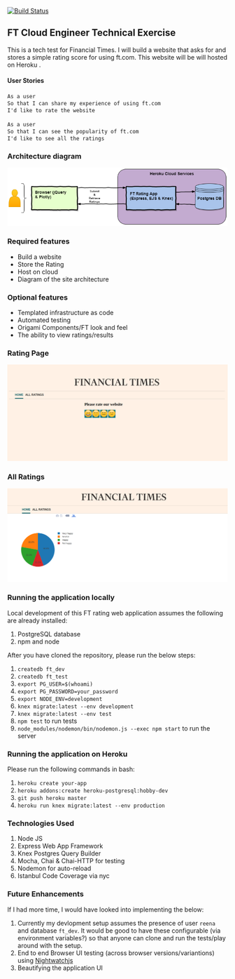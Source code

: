 [![Build Status](https://travis-ci.org/reenz/FT_tech_test.svg?branch=master)](https://travis-ci.org/reenz/FT_tech_test)


## FT Cloud Engineer Technical Exercise

This is a tech test for Financial Times. I will build a website that asks for and stores a simple rating score for using ft.com. This website will be will hosted on Heroku .

#### User Stories
```
As a user
So that I can share my experience of using ft.com
I'd like to rate the website

As a user
So that I can see the popularity of ft.com
I'd like to see all the ratings
```

### Architecture diagram

![Architecture](public/images/ft-app.png)


### Required features

* Build a website 
* Store the Rating 
* Host on cloud 
* Diagram of the site architecture

### Optional features

* Templated infrastructure as code
* Automated testing 
* Origami Components/FT look and feel 
* The ability to view ratings/results 

### Rating Page
![Home](public/images/home.png)

### All Ratings
![chart](public/images/chart.png)


### Running the application locally

Local development of this FT rating web application assumes the following are already installed:

1. PostgreSQL database
2. npm and node

After you have cloned the repository, please run the below steps:

1. `createdb ft_dev` 
2. `createdb ft_test`
3. `export PG_USER=$(whoami)`
4. `export PG_PASSWORD=your_password`
5. `export NODE_ENV=development`
6. `knex migrate:latest --env development`
7. `knex migrate:latest --env test`
8. `npm test` to run tests
9. `node_modules/nodemon/bin/nodemon.js --exec npm start` to run the server

### Running the application on Heroku

Please run the following commands in bash:

1. `heroku create your-app`
2. `heroku addons:create heroku-postgresql:hobby-dev`
3. `git push heroku master`
4. `heroku run knex migrate:latest --env production`

### Technologies Used

1. Node JS
2. Express Web App Framework
3. Knex Postgres Query Builder
4. Mocha, Chai & Chai-HTTP for testing
5. Nodemon for auto-reload
6. Istanbul Code Coverage via nyc


### Future Enhancements

If I had more time, I would have looked into implementing the below:

1. Currently my devlopment setup assumes the presence of user `reena` and database `ft_dev`. It would be good to have these configurable (via environment variables?) so that anyone can clone and run the tests/play around with the setup.
2. End to end Browser UI testing (across browser versions/variantions) using [Nightwatchjs](http://nightwatchjs.org/)
3. Beautifying the application UI